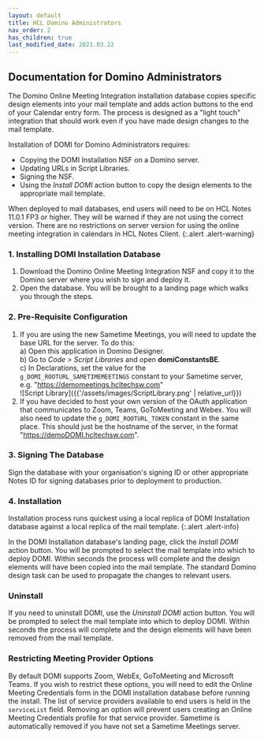 ```yaml
---
layout: default
title: HCL Domino Administrators
nav_order: 2
has_children: true
last_modified_date: 2021.03.22
---
```


## Documentation for Domino Administrators

The Domino Online Meeting Integration installation database copies specific design elements into your mail template and adds action buttons to the end of your Calendar entry form. The process is designed as a "light touch" integration that should work even if you have made design changes to the mail template.

Installation of DOMI for Domino Administrators requires:  
- Copying the DOMI Installation NSF on a Domino server.  
- Updating URLs in Script Libraries.  
- Signing the NSF.  
- Using the *Install DOMI* action button to copy the design elements to the appropriate mail template.

When deployed to mail databases, end users will need to be on HCL Notes 11.0.1 FP3 or higher. They will be warned if they are not using the correct version. There are no restrictions on server version for using the online meeting integration in calendars in HCL Notes Client.
{:.alert .alert-warning}

### 1. Installing DOMI Installation Database

1. Download the Domino Online Meeting Integration NSF and copy it to the Domino server where you wish to sign and deploy it.  
2. Open the database. You will be brought to a landing page which walks you through the steps.  

### 2. Pre-Requisite Configuration

1. If you are using the new Sametime Meetings, you will need to update the base URL for the server. To do this:  
    a) Open this application in Domino Designer.  
    b) Go to *Code > Script Libraries* and open **domiConstantsBE**.  
    c) In Declarations, set the value for the `g_DOMI_ROOTURL_SAMETIMEMEETINGS` constant to your Sametime server, e.g. "https://demomeetings.hcltechsw.com"  
    ![Script Library]({{'/assets/images/ScriptLibrary.png' | relative_url}})
2. If you have decided to host your own version of the OAuth application that communicates to Zoom, Teams, GoToMeeting and Webex. You will also need to update the `g_DOMI_ROOTURL_TOKEN` constant in the same place. This should just be the hostname of the server, in the format "https://demoDOMI.hcltechsw.com".

### 3. Signing The Database

Sign the database with your organisation's signing ID or other appropriate Notes ID for signing databases prior to deployment to production.

### 4. Installation

Installation process runs quickest using a local replica of DOMI Installation database against a local replica of the mail template.
{:.alert .alert-info}

In the DOMI Installation database's landing page, click the *Install DOMI* action button. You will be prompted to select the mail template into which to deploy DOMI. Within seconds the process will complete and the design elements will have been copied into the mail template. The standard Domino design task can be used to propagate the changes to relevant users.

### Uninstall

If you need to uninstall DOMI, use the *Uninstall DOMI* action button. You will be prompted to select the mail template into which to deploy DOMI. Within seconds the process will complete and the design elements will have been removed from the mail template.

### Restricting Meeting Provider Options

By default DOMI supports Zoom, WebEx, GoToMeeting and Microsoft Teams. If you wish to restrict these options, you will need to edit the Online Meeting Credentials form in the DOMI installation database before running the install. The list of service providers available to end users is held in the `serviceList` field. Removing an option will prevent users creating an Online Meeting Credentials profile for that service provider. Sametime is automatically removed if you have not set a Sametime Meetings server.